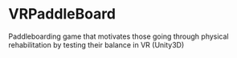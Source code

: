 # VRPaddleBoard
Paddleboarding game that motivates those going through physical rehabilitation by testing their balance in VR (Unity3D)
